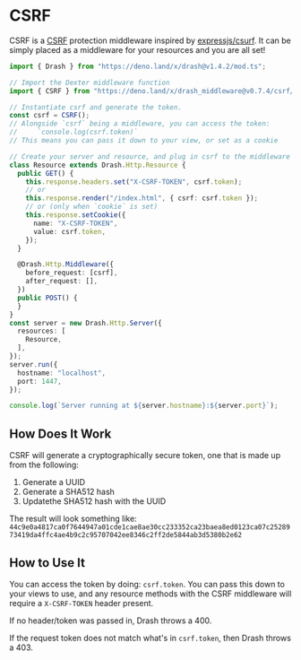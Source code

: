 # CSRF

CSRF is a [CSRF](https://en.wikipedia.org/wiki/Cross-site_request_forgery)
protection middleware inspired by
[expressjs/csurf](http://expressjs.com/en/resources/middleware/csurf.html). It
can be simply placed as a middleware for your resources and you are all set!

```typescript
import { Drash } from "https://deno.land/x/drash@v1.4.2/mod.ts";

// Import the Dexter middleware function
import { CSRF } from "https://deno.land/x/drash_middleware@v0.7.4/csrf/mod.ts";

// Instantiate csrf and generate the token.
const csrf = CSRF();
// Alongside `csrf` being a middleware, you can access the token:
//     `console.log(csrf.token)`
// This means you can pass it down to your view, or set as a cookie

// Create your server and resource, and plug in csrf to the middleware config
class Resource extends Drash.Http.Resource {
  public GET() {
    this.response.headers.set("X-CSRF-TOKEN", csrf.token);
    // or
    this.response.render("/index.html", { csrf: csrf.token });
    // or (only when `cookie` is set)
    this.response.setCookie({
      name: "X-CSRF-TOKEN",
      value: csrf.token,
    });
  }

  @Drash.Http.Middleware({
    before_request: [csrf],
    after_request: [],
  })
  public POST() {
  }
}
const server = new Drash.Http.Server({
  resources: [
    Resource,
  ],
});
server.run({
  hostname: "localhost",
  port: 1447,
});

console.log(`Server running at ${server.hostname}:${server.port}`);
```

## How Does It Work

CSRF will generate a cryptographically secure token, one that is made up from
the following:

1. Generate a UUID
2. Generate a SHA512 hash
3. Updatethe SHA512 hash with the UUID

The result will look something like:
`44c9e0a4817ca0f7644947a01cde1cae8ae30cc233352ca23baea8ed0123ca07c2528973419da4ffc4ae4b9c2c95707042ee8346c2ff2de5844ab3d5380b2e62`

## How to Use It

You can access the token by doing: `csrf.token`. You can pass this down to your
views to use, and any resource methods with the CSRF middleware will require a
`X-CSRF-TOKEN` header present.

If no header/token was passed in, Drash throws a 400.

If the request token does not match what's in `csrf.token`, then Drash throws
a 403.
